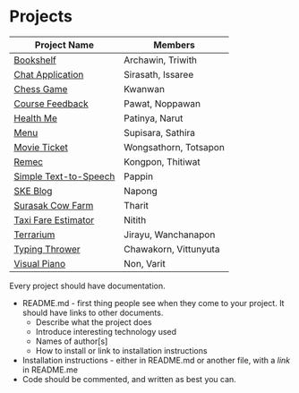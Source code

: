 # Projects

| Project Name          | Members  |
|-----------------------|----------|
| [Bookshelf](https://github.com/zepalz/Book-Shelf) | Archawin, Triwith |
| [Chat Application](https://github.com/Gotsira/chatapplication) | Sirasath, Issaree |
| [Chess Game](https://github.com/kwanwantku/chessgame) | Kwanwan |
| [Course Feedback](https://github.com/guitarpawat/course-feedback) | Pawat, Noppawan |
| [Health Me](https://github.com/nottpty/healthme) | Patinya, Narut |
| [Menu](https://github.com/csupisara/MenuProject) | Supisara, Sathira |
| [Movie Ticket](https://github.com/hereton/MovieTicket) | Wongsathorn, Totsapon |
| [Remec](https://github.com/thitgorn/Remec) | Kongpon, Thitiwat |
| [Simple Text-to-Speech](https://github.com/printto/Simple-Text-to-Speech) | Pappin |
| [SKE Blog](https://github.com/lunaticSKE12/SKE-Blog) | Napong |
| [Surasak Cow Farm](https://github.com/yotharit/OOP2-PA6-Surasak-Cow-Farm) | Tharit |
| [Taxi Fare Estimator](https://github.com/napnie/TaxiFareEstimateCalculator) | Nitith |
| [Terrarium](https://github.com/JirayuL/Terrarium) | Jirayu, Wanchanapon |
| [Typing Thrower](https://github.com/winChawakorn/TypingThrower) | Chawakorn, Vittunyuta |
| [Visual Piano](https://github.com/Non9441/visual-piano) | Non, Varit |


Every project should have documentation.

* README.md - first thing people see when they come to your project. It should have links to other documents.
    * Describe what the project does
    * Introduce interesting technology used
    * Names of author[s]
    * How to install or link to installation instructions
* Installation instructions - either in README.md or another file, with a *link* in README.me
* Code should be commented, and written as best you can.
